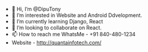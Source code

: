 - 👋 Hi, I’m @DipuTony
- 👀 I’m interested in Website and Android Ddvelopment.
- 🌱 I’m currently learning Django, React
- 💞️ I’m looking to collaborate on React.
- 📫 How to reach me WhatsMe - +91 840-480-1234
-  Website - http://quantainfotech.com/

<!---
DipuTony/DipuTony is a ✨ special ✨ repository because its `README.md` (this file) appears on your GitHub profile.
You can click the Preview link to take a look at your changes.
--->
